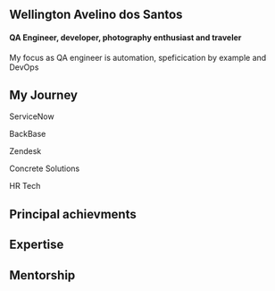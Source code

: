 ## Wellington Avelino dos Santos

#### QA Engineer, developer, photography enthusiast and traveler 

My focus as QA engineer is automation, speficication by example and DevOps

## My Journey

ServiceNow

BackBase

Zendesk

Concrete Solutions

HR Tech

## Principal achievments 



## Expertise 


## Mentorship 
